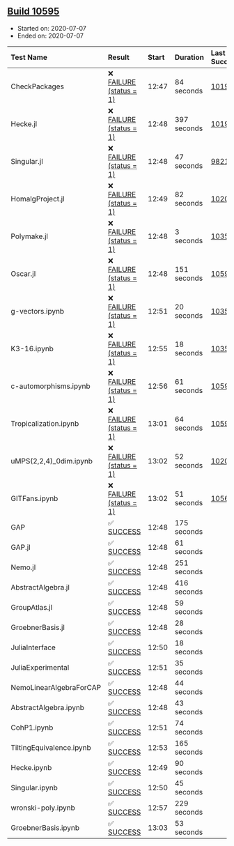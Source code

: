 ## [Build 10595](https://oscarci.mathematik.uni-kl.de/job/oscar/10595/)

* Started on: 2020-07-07
* Ended on: 2020-07-07

| Test Name    | Result | Start | Duration | Last Success | First Failure |
|:-------------|:-------|:------|:---------|:-------------|:--------------|
| CheckPackages | ❌ [FAILURE (status = 1)](https://oscarci.mathematik.uni-kl.de/job/oscar/10595/artifact/logs/build-10595/CheckPackages.log) | 12:47 | 84 seconds | [10197](https://oscarci.mathematik.uni-kl.de/job/oscar/10197/) | [10198](https://oscarci.mathematik.uni-kl.de/job/oscar/10198/) |
| Hecke.jl | ❌ [FAILURE (status = 1)](https://oscarci.mathematik.uni-kl.de/job/oscar/10595/artifact/logs/build-10595/Hecke.jl.log) | 12:48 | 397 seconds | [10197](https://oscarci.mathematik.uni-kl.de/job/oscar/10197/) | [10198](https://oscarci.mathematik.uni-kl.de/job/oscar/10198/) |
| Singular.jl | ❌ [FAILURE (status = 1)](https://oscarci.mathematik.uni-kl.de/job/oscar/10595/artifact/logs/build-10595/Singular.jl.log) | 12:48 | 47 seconds | [9821](https://oscarci.mathematik.uni-kl.de/job/oscar/9821/) | [9822](https://oscarci.mathematik.uni-kl.de/job/oscar/9822/) |
| HomalgProject.jl | ❌ [FAILURE (status = 1)](https://oscarci.mathematik.uni-kl.de/job/oscar/10595/artifact/logs/build-10595/HomalgProject.jl.log) | 12:49 | 82 seconds | [10209](https://oscarci.mathematik.uni-kl.de/job/oscar/10209/) | [10210](https://oscarci.mathematik.uni-kl.de/job/oscar/10210/) |
| Polymake.jl | ❌ [FAILURE (status = 1)](https://oscarci.mathematik.uni-kl.de/job/oscar/10595/artifact/logs/build-10595/Polymake.jl.log) | 12:48 | 3 seconds | [10356](https://oscarci.mathematik.uni-kl.de/job/oscar/10356/) | [10357](https://oscarci.mathematik.uni-kl.de/job/oscar/10357/) |
| Oscar.jl | ❌ [FAILURE (status = 1)](https://oscarci.mathematik.uni-kl.de/job/oscar/10595/artifact/logs/build-10595/Oscar.jl.log) | 12:48 | 151 seconds | [10594](https://oscarci.mathematik.uni-kl.de/job/oscar/10594/) | [10595](https://oscarci.mathematik.uni-kl.de/job/oscar/10595/) |
| g-vectors.ipynb | ❌ [FAILURE (status = 1)](https://oscarci.mathematik.uni-kl.de/job/oscar/10595/artifact/logs/build-10595/g-vectors.ipynb.log) | 12:51 | 20 seconds | [10356](https://oscarci.mathematik.uni-kl.de/job/oscar/10356/) | [10357](https://oscarci.mathematik.uni-kl.de/job/oscar/10357/) |
| K3-16.ipynb | ❌ [FAILURE (status = 1)](https://oscarci.mathematik.uni-kl.de/job/oscar/10595/artifact/logs/build-10595/K3-16.ipynb.log) | 12:55 | 18 seconds | [10356](https://oscarci.mathematik.uni-kl.de/job/oscar/10356/) | [10357](https://oscarci.mathematik.uni-kl.de/job/oscar/10357/) |
| c-automorphisms.ipynb | ❌ [FAILURE (status = 1)](https://oscarci.mathematik.uni-kl.de/job/oscar/10595/artifact/logs/build-10595/c-automorphisms.ipynb.log) | 12:56 | 61 seconds | [10594](https://oscarci.mathematik.uni-kl.de/job/oscar/10594/) | [10595](https://oscarci.mathematik.uni-kl.de/job/oscar/10595/) |
| Tropicalization.ipynb | ❌ [FAILURE (status = 1)](https://oscarci.mathematik.uni-kl.de/job/oscar/10595/artifact/logs/build-10595/Tropicalization.ipynb.log) | 13:01 | 64 seconds | [10592](https://oscarci.mathematik.uni-kl.de/job/oscar/10592/) | [10593](https://oscarci.mathematik.uni-kl.de/job/oscar/10593/) |
| uMPS(2,2,4)_0dim.ipynb | ❌ [FAILURE (status = 1)](https://oscarci.mathematik.uni-kl.de/job/oscar/10595/artifact/logs/build-10595/uMPS-2-2-4-_0dim.ipynb.log) | 13:02 | 52 seconds | [10209](https://oscarci.mathematik.uni-kl.de/job/oscar/10209/) | [10210](https://oscarci.mathematik.uni-kl.de/job/oscar/10210/) |
| GITFans.ipynb | ❌ [FAILURE (status = 1)](https://oscarci.mathematik.uni-kl.de/job/oscar/10595/artifact/logs/build-10595/GITFans.ipynb.log) | 13:02 | 51 seconds | [10566](https://oscarci.mathematik.uni-kl.de/job/oscar/10566/) | [10567](https://oscarci.mathematik.uni-kl.de/job/oscar/10567/) |
| GAP | ✅ [SUCCESS](https://oscarci.mathematik.uni-kl.de/job/oscar/10595/artifact/logs/build-10595/GAP.log) | 12:48 | 175 seconds |  |  |
| GAP.jl | ✅ [SUCCESS](https://oscarci.mathematik.uni-kl.de/job/oscar/10595/artifact/logs/build-10595/GAP.jl.log) | 12:48 | 61 seconds |  |  |
| Nemo.jl | ✅ [SUCCESS](https://oscarci.mathematik.uni-kl.de/job/oscar/10595/artifact/logs/build-10595/Nemo.jl.log) | 12:48 | 251 seconds |  |  |
| AbstractAlgebra.jl | ✅ [SUCCESS](https://oscarci.mathematik.uni-kl.de/job/oscar/10595/artifact/logs/build-10595/AbstractAlgebra.jl.log) | 12:48 | 416 seconds |  |  |
| GroupAtlas.jl | ✅ [SUCCESS](https://oscarci.mathematik.uni-kl.de/job/oscar/10595/artifact/logs/build-10595/GroupAtlas.jl.log) | 12:48 | 59 seconds |  |  |
| GroebnerBasis.jl | ✅ [SUCCESS](https://oscarci.mathematik.uni-kl.de/job/oscar/10595/artifact/logs/build-10595/GroebnerBasis.jl.log) | 12:48 | 28 seconds |  |  |
| JuliaInterface | ✅ [SUCCESS](https://oscarci.mathematik.uni-kl.de/job/oscar/10595/artifact/logs/build-10595/JuliaInterface.log) | 12:50 | 18 seconds |  |  |
| JuliaExperimental | ✅ [SUCCESS](https://oscarci.mathematik.uni-kl.de/job/oscar/10595/artifact/logs/build-10595/JuliaExperimental.log) | 12:51 | 35 seconds |  |  |
| NemoLinearAlgebraForCAP | ✅ [SUCCESS](https://oscarci.mathematik.uni-kl.de/job/oscar/10595/artifact/logs/build-10595/NemoLinearAlgebraForCAP.log) | 12:48 | 44 seconds |  |  |
| AbstractAlgebra.ipynb | ✅ [SUCCESS](https://oscarci.mathematik.uni-kl.de/job/oscar/10595/artifact/logs/build-10595/AbstractAlgebra.ipynb.log) | 12:48 | 43 seconds |  |  |
| CohP1.ipynb | ✅ [SUCCESS](https://oscarci.mathematik.uni-kl.de/job/oscar/10595/artifact/logs/build-10595/CohP1.ipynb.log) | 12:51 | 74 seconds |  |  |
| TiltingEquivalence.ipynb | ✅ [SUCCESS](https://oscarci.mathematik.uni-kl.de/job/oscar/10595/artifact/logs/build-10595/TiltingEquivalence.ipynb.log) | 12:53 | 165 seconds |  |  |
| Hecke.ipynb | ✅ [SUCCESS](https://oscarci.mathematik.uni-kl.de/job/oscar/10595/artifact/logs/build-10595/Hecke.ipynb.log) | 12:49 | 90 seconds |  |  |
| Singular.ipynb | ✅ [SUCCESS](https://oscarci.mathematik.uni-kl.de/job/oscar/10595/artifact/logs/build-10595/Singular.ipynb.log) | 12:50 | 45 seconds |  |  |
| wronski-poly.ipynb | ✅ [SUCCESS](https://oscarci.mathematik.uni-kl.de/job/oscar/10595/artifact/logs/build-10595/wronski-poly.ipynb.log) | 12:57 | 229 seconds |  |  |
| GroebnerBasis.ipynb | ✅ [SUCCESS](https://oscarci.mathematik.uni-kl.de/job/oscar/10595/artifact/logs/build-10595/GroebnerBasis.ipynb.log) | 13:03 | 53 seconds |  |  |
